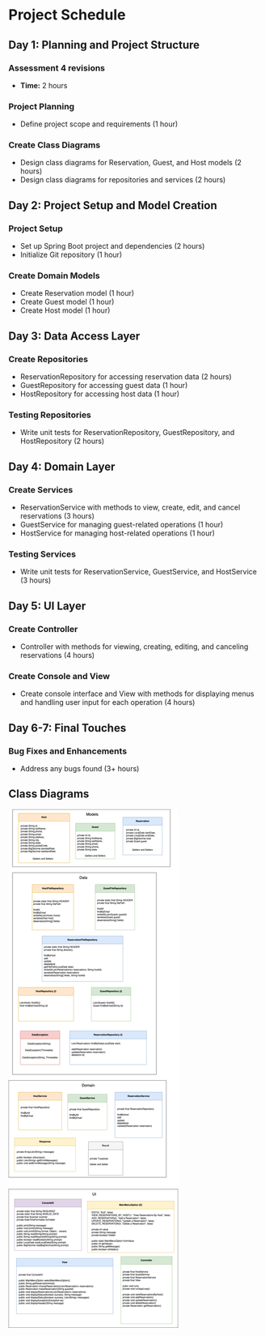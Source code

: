 # Project Schedule

## Day 1: Planning and Project Structure

### Assessment 4 revisions
- **Time:** 2 hours

### Project Planning
- Define project scope and requirements (1 hour)

### Create Class Diagrams
- Design class diagrams for Reservation, Guest, and Host models (2 hours)
- Design class diagrams for repositories and services (2 hours)

## Day 2: Project Setup and Model Creation

### Project Setup
- Set up Spring Boot project and dependencies (2 hours)
- Initialize Git repository (1 hour)

### Create Domain Models
- Create Reservation model (1 hour)
- Create Guest model (1 hour)
- Create Host model (1 hour)

## Day 3: Data Access Layer

### Create Repositories
- ReservationRepository for accessing reservation data (2 hours)
- GuestRepository for accessing guest data (1 hour)
- HostRepository for accessing host data (1 hour)

### Testing Repositories
- Write unit tests for ReservationRepository, GuestRepository, and HostRepository (2 hours)

## Day 4: Domain Layer

### Create Services
- ReservationService with methods to view, create, edit, and cancel reservations (3 hours)
- GuestService for managing guest-related operations (1 hour)
- HostService for managing host-related operations (1 hour)

### Testing Services
- Write unit tests for ReservationService, GuestService, and HostService (3 hours)

## Day 5: UI Layer

### Create Controller
- Controller with methods for viewing, creating, editing, and canceling reservations (4 hours)

### Create Console and View
- Create console interface and View with methods for displaying menus and handling user input for each operation (4 hours)

## Day 6-7: Final Touches

### Bug Fixes and Enhancements
- Address any bugs found (3+ hours)

## Class Diagrams

![Class Diagram Image](class-diagrams.png)

